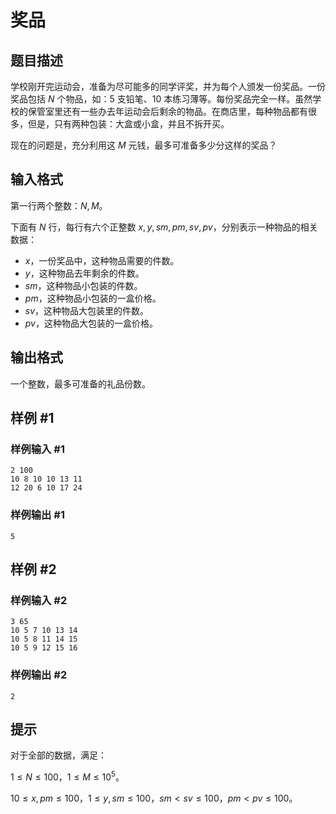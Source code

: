 # 奖品

## 题目描述

学校刚开完运动会，准备为尽可能多的同学评奖，并为每个人颁发一份奖品。一份奖品包括 $N$ 个物品，如：$5$ 支铅笔、$10$ 本练习薄等。每份奖品完全一样。虽然学校的保管室里还有一些办去年运动会后剩余的物品。在商店里，每种物品都有很多，但是，只有两种包装：大盒或小盒，并且不拆开买。

现在的问题是，充分利用这 $M$ 元钱，最多可准备多少分这样的奖品？


## 输入格式

第一行两个整数：$N,M$。

下面有 $N$ 行，每行有六个正整数 $x,y,sm,pm,sv,pv$，分别表示一种物品的相关数据：

* $x$，一份奖品中，这种物品需要的件数。
* $y$，这种物品去年剩余的件数。
* $sm$，这种物品小包装的件数。
* $pm$，这种物品小包装的一盒价格。
* $sv$，这种物品大包装里的件数。
* $pv$，这种物品大包装的一盒价格。


## 输出格式

一个整数，最多可准备的礼品份数。

## 样例 #1

### 样例输入 #1
```
2 100
10 8 10 10 13 11
12 20 6 10 17 24
```

### 样例输出 #1

```
5
```

## 样例 #2

### 样例输入 #2
```
3 65
10 5 7 10 13 14
10 5 8 11 14 15
10 5 9 12 15 16
```

### 样例输出 #2

```
2
```

## 提示

对于全部的数据，满足：

$1 \le N \le 100$，$1 \le M \le 10^5$。

$10 \le x, pm \le 100$，$1 \le y, sm \le 100$，$sm < sv \le 100$，$pm<pv\le 100$。
